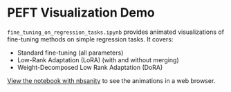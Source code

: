 # PEFT Visualization Demo

`fine_tuning_on_regression_tasks.ipynb` provides animated visualizations of fine-tuning methods on simple regression tasks. It covers:

- Standard fine-tuning (all parameters)
- Low-Rank Adaptation (LoRA) (with and without merging)
- Weight-Decomposed Low Rank Adaptation (DoRA)

[View the notebook with nbsanity](https://nbsanity.com/gsganden/peft_demo/blob/main/fine_tuning_on_regression_tasks.ipynb) to see the animations in a web browser.
